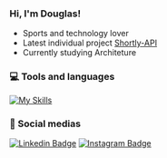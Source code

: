 ### Hi, I'm Douglas!

- Sports and technology lover 
- Latest individual project [Shortly-API]
- Currently studying Architeture

### 💻 Tools and languages

[![My Skills](https://skillicons.dev/icons?i=linux,vscode,github,html,css,js,react,mongodb,postgres)](https://skillicons.dev)

### :iphone: Social medias

[![Linkedin Badge](https://img.shields.io/badge/-LinkedIn-blue?style=flat&logo=Linkedin&logoColor=white&link=https://www.linkedin.com/in/douglas-semedo-227905193/)](https://www.linkedin.com/in/douglas-semedo-227905193/)
[![Instagram Badge](https://img.shields.io/badge/-Instagram-C13584?style=flat&labelColor=C13584&logo=instagram&logoColor=white&link=https://www.instagram.com/douglasemedo/)](https://www.instagram.com/douglasemedo/)


[Driven]: https://www.linkedin.com/school/driven-education
[Shortly-API]: https://github.com/Dsemedo/projeto17-shortly
